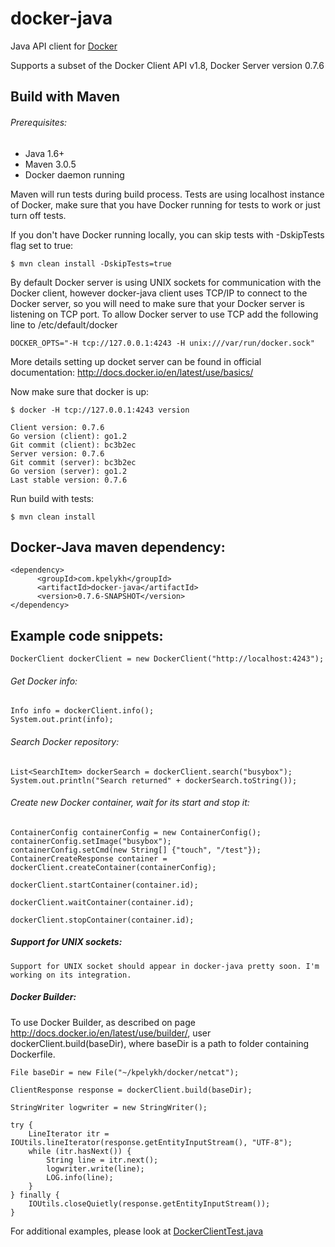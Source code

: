 # docker-java

Java API client for [Docker](http://docs.docker.io/ "Docker")

Supports a subset of the Docker Client API v1.8, Docker Server version 0.7.6

## Build with Maven

###### Prerequisites:

* Java 1.6+
* Maven 3.0.5
* Docker daemon running

Maven will run tests during build process. Tests are using localhost instance of Docker, make sure that
you have Docker running for tests to work or just turn off tests.

If you don't have Docker running locally, you can skip tests with -DskipTests flag set to true:

    $ mvn clean install -DskipTests=true


By default Docker server is using UNIX sockets for communication with the Docker client, however docker-java
client uses TCP/IP to connect to the Docker server, so you will need to make sure that your Docker server is
listening on TCP port. To allow Docker server to use TCP add the following line to /etc/default/docker

    DOCKER_OPTS="-H tcp://127.0.0.1:4243 -H unix:///var/run/docker.sock"

More details setting up docket server can be found in official documentation: http://docs.docker.io/en/latest/use/basics/

Now make sure that docker is up:
    
    $ docker -H tcp://127.0.0.1:4243 version

    Client version: 0.7.6
    Go version (client): go1.2
    Git commit (client): bc3b2ec
    Server version: 0.7.6
    Git commit (server): bc3b2ec
    Go version (server): go1.2
    Last stable version: 0.7.6

Run build with tests:

    $ mvn clean install

## Docker-Java maven dependency:

    <dependency>
          <groupId>com.kpelykh</groupId>
          <artifactId>docker-java</artifactId>
          <version>0.7.6-SNAPSHOT</version>
    </dependency>


## Example code snippets:

    DockerClient dockerClient = new DockerClient("http://localhost:4243");

###### Get Docker info:

    Info info = dockerClient.info();
    System.out.print(info);
    
###### Search Docker repository:

    List<SearchItem> dockerSearch = dockerClient.search("busybox");
    System.out.println("Search returned" + dockerSearch.toString());
      
###### Create new Docker container, wait for its start and stop it:

    ContainerConfig containerConfig = new ContainerConfig();
    containerConfig.setImage("busybox");
    containerConfig.setCmd(new String[] {"touch", "/test"});
    ContainerCreateResponse container = dockerClient.createContainer(containerConfig);

    dockerClient.startContainer(container.id);

    dockerClient.waitContainer(container.id);

    dockerClient.stopContainer(container.id);
    

##### Support for UNIX sockets:

    Support for UNIX socket should appear in docker-java pretty soon. I'm working on its integration.

##### Docker Builder:

To use Docker Builder, as described on page http://docs.docker.io/en/latest/use/builder/,
user dockerClient.build(baseDir), where baseDir is a path to folder containing Dockerfile.


    File baseDir = new File("~/kpelykh/docker/netcat");

    ClientResponse response = dockerClient.build(baseDir);

    StringWriter logwriter = new StringWriter();

    try {
        LineIterator itr = IOUtils.lineIterator(response.getEntityInputStream(), "UTF-8");
        while (itr.hasNext()) {
            String line = itr.next();
            logwriter.write(line);
            LOG.info(line);
        }
    } finally {
        IOUtils.closeQuietly(response.getEntityInputStream());
    }



For additional examples, please look at [DockerClientTest.java](https://github.com/kpelykh/docker-java/blob/master/src/test/java/com/kpelykh/docker/client/test/DockerClientTest.java "DockerClientTest.java")

